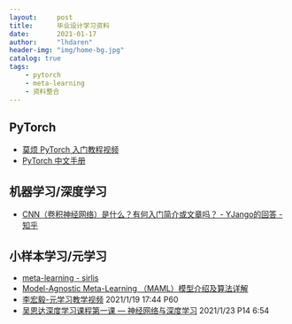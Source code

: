 ```yaml
---
layout:     post
title:      毕业设计学习资料
date:       2021-01-17
author:     "lhdaren"
header-img: "img/home-bg.jpg"
catalog: true
tags:
    - pytorch
    - meta-learning
    - 资料整合
---
```


## PyTorch
- [莫烦 PyTorch 入门教程视频](https://www.bilibili.com/video/BV1Vx411j7kT?t=200&p=15)
- [PyTorch 中文手册](https://github.com/zergtant/pytorch-handbook)

## 机器学习/深度学习
- [CNN（卷积神经网络）是什么？有何入门简介或文章吗？ - YJango的回答 - 知乎](https://www.zhihu.com/question/52668301/answer/194998098)

## 小样本学习/元学习

- [meta-learning - sirlis](http://sirlis.cn/tags/metalearning/)
- [Model-Agnostic Meta-Learning （MAML）模型介绍及算法详解](https://zhuanlan.zhihu.com/p/57864886)
- [李宏毅-元学习教学视频](https://www.bilibili.com/video/BV15b411g7Wd?p=57) 2021/1/19 17:44 P60
- [吴恩达深度学习课程第一课 — 神经网络与深度学习](https://www.bilibili.com/video/BV164411m79z?p=14) 2021/1/23 P14 6:54